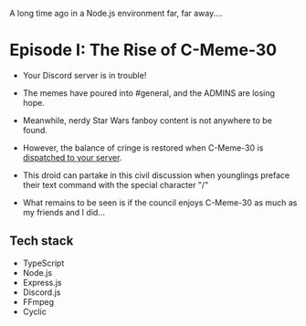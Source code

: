 A long time ago in a Node.js environment far, far away....

# Episode I: The Rise of C-Meme-30

- Your Discord server is in trouble!

- The memes have poured into #general, and the ADMINS are losing hope.

- Meanwhile, nerdy Star Wars fanboy content is not anywhere to be found.

- However, the balance of cringe is restored when C-Meme-30 is [dispatched to your server](https://discordapp.com/oauth2/authorize?&client_id=641348914343051282&scope=bot&permissions=66078976).

- This droid can partake in this civil discussion when younglings preface their text command with the special character "/"

- What remains to be seen is if the council enjoys C-Meme-30 as much as my friends and I did...

## Tech stack

- TypeScript
- Node.js
- Express.js
- Discord.js
- FFmpeg
- Cyclic
